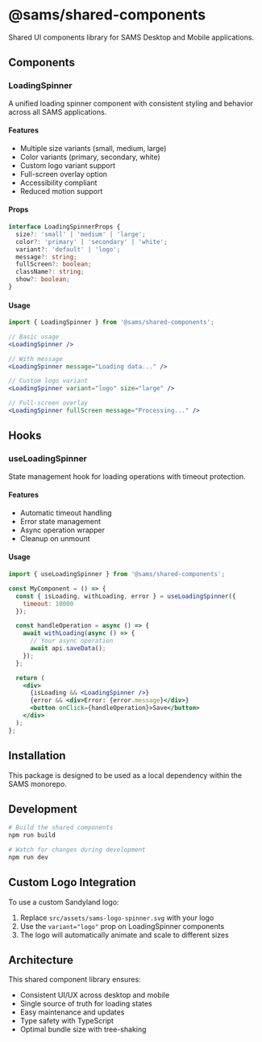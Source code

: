 # @sams/shared-components

Shared UI components library for SAMS Desktop and Mobile applications.

## Components

### LoadingSpinner

A unified loading spinner component with consistent styling and behavior across all SAMS applications.

#### Features
- Multiple size variants (small, medium, large)
- Color variants (primary, secondary, white)
- Custom logo variant support
- Full-screen overlay option
- Accessibility compliant
- Reduced motion support

#### Props
```typescript
interface LoadingSpinnerProps {
  size?: 'small' | 'medium' | 'large';
  color?: 'primary' | 'secondary' | 'white';
  variant?: 'default' | 'logo';
  message?: string;
  fullScreen?: boolean;
  className?: string;
  show?: boolean;
}
```

#### Usage
```jsx
import { LoadingSpinner } from '@sams/shared-components';

// Basic usage
<LoadingSpinner />

// With message
<LoadingSpinner message="Loading data..." />

// Custom logo variant
<LoadingSpinner variant="logo" size="large" />

// Full-screen overlay
<LoadingSpinner fullScreen message="Processing..." />
```

## Hooks

### useLoadingSpinner

State management hook for loading operations with timeout protection.

#### Features
- Automatic timeout handling
- Error state management
- Async operation wrapper
- Cleanup on unmount

#### Usage
```jsx
import { useLoadingSpinner } from '@sams/shared-components';

const MyComponent = () => {
  const { isLoading, withLoading, error } = useLoadingSpinner({
    timeout: 10000
  });

  const handleOperation = async () => {
    await withLoading(async () => {
      // Your async operation
      await api.saveData();
    });
  };

  return (
    <div>
      {isLoading && <LoadingSpinner />}
      {error && <div>Error: {error.message}</div>}
      <button onClick={handleOperation}>Save</button>
    </div>
  );
};
```

## Installation

This package is designed to be used as a local dependency within the SAMS monorepo.

## Development

```bash
# Build the shared components
npm run build

# Watch for changes during development
npm run dev
```

## Custom Logo Integration

To use a custom Sandyland logo:

1. Replace `src/assets/sams-logo-spinner.svg` with your logo
2. Use the `variant="logo"` prop on LoadingSpinner components
3. The logo will automatically animate and scale to different sizes

## Architecture

This shared component library ensures:
- Consistent UI/UX across desktop and mobile
- Single source of truth for loading states
- Easy maintenance and updates
- Type safety with TypeScript
- Optimal bundle size with tree-shaking